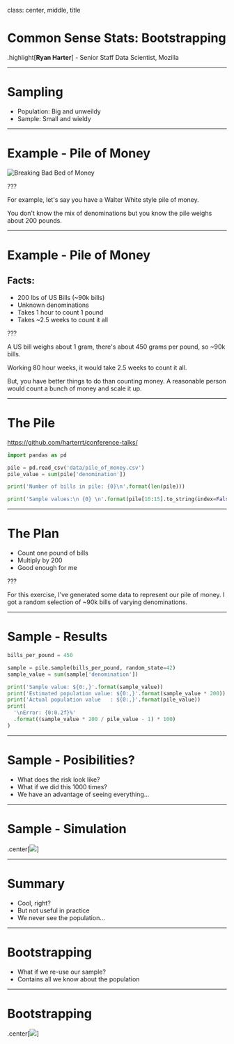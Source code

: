 class: center, middle, title

# Common Sense Stats: Bootstrapping

.highlight[**Ryan Harter**] - 
Senior Staff Data Scientist, Mozilla

---

# Sampling

* Population: Big and unweildy
* Sample: Small and wieldy

---

# Example - Pile of Money

![Breaking Bad Bed of Money](static/breaking-bad-money-bed.jpeg)

???

For example, let's say you have a Walter White style pile of money.

You don't know the mix of denominations but
you know the pile weighs about 200 pounds.

---

# Example - Pile of Money

## Facts:

* 200 lbs of US Bills (~90k bills)
* Unknown denominations
* Takes 1 hour to count 1 pound
* Takes ~2.5 weeks to count it all

???

A US bill weighs about 1 gram,
there's about 450 grams per pound,
so ~90k bills.

Working 80 hour weeks, it would take 2.5 weeks to count it all.

But, you have better things to do than counting money.
A reasonable person would count a bunch of money and scale it up.

---

# The Pile

https://github.com/harterrt/conference-talks/

```python
import pandas as pd

pile = pd.read_csv('data/pile_of_money.csv')
pile_value = sum(pile['denomination'])

print('Number of bills in pile: {0}\n'.format(len(pile)))

print('Sample values:\n {0} \n'.format(pile[10:15].to_string(index=False)))
```
---

# The Plan

* Count one pound of bills
* Multiply by 200
* Good enough for me

???

For this exercise, I've generated some data to represent our pile of money.
I got a random selection of ~90k bills of varying denominations.

---
# Sample - Results

```python
bills_per_pound = 450

sample = pile.sample(bills_per_pound, random_state=42)
sample_value = sum(sample['denomination'])

print('Sample value: ${0:,}'.format(sample_value))
print('Estimated population value: ${0:,}'.format(sample_value * 200))
print('Actual population value   : ${0:,}'.format(pile_value))
print(
  '\nError: {0:0.2f}%'
  .format((sample_value * 200 / pile_value - 1) * 100)
)
```

---
# Sample - Posibilities?

* What does the risk look like?
* What if we did this 1000 times?
* We have an advantage of seeing everything...

---

# Sample - Simulation

.center[<img src='static/distribution.png'></img>]

---

# Summary

* Cool, right?
* But not useful in practice
* We never see the population...

---

# Bootstrapping

* What if we re-use our sample?
* Contains all we know about the population

---

# Bootstrapping

.center[<img src='static/bootstrap.png'></img>]
